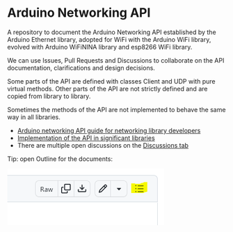 # Arduino Networking API

A repository to document the Arduino Networking API established by the Arduino Ethernet library, adopted for WiFi with the Arduino WiFi library, evolved with Arduino WiFiNINA library and esp8266 WiFi library.

We can use Issues, Pull Requests and Discussions to collaborate on the API documentation, clarifications and design decisions.

Some parts of the API are defined with classes Client and UDP with pure virtual methods. Other parts of the API are not strictly defined and are copied from library to library.

Sometimes the methods of the API are not implemented to behave the same way in all libraries.

* [Arduino networking API guide for networking library developers](ArduinoNetAPIDev.md)
* [Implementation of the API in significant libraries](ArduinoNetAPILibs.md)
* There are multiple open discussions on the [Discussions tab](https://github.com/JAndrassy/Arduino-Networking-API/discussions)

Tip: open Outline for the documents:

![tip outline](open-outline.png)
